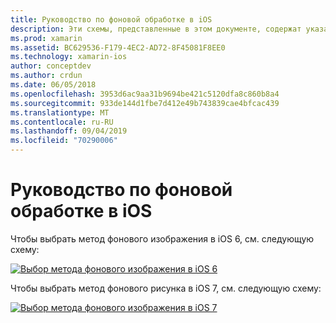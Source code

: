 ```yaml
---
title: Руководство по фоновой обработке в iOS
description: Эти схемы, представленные в этом документе, содержат указания по выбору из множества вариантов фонового использования iOS для конкретной нужды.
ms.prod: xamarin
ms.assetid: BC629536-F179-4EC2-AD72-8F45081F8EE0
ms.technology: xamarin-ios
author: conceptdev
ms.author: crdun
ms.date: 06/05/2018
ms.openlocfilehash: 3953d6ac9aa31b9694be421c5120dfa8c860b8a4
ms.sourcegitcommit: 933de144d1fbe7d412e49b743839cae4bfcac439
ms.translationtype: MT
ms.contentlocale: ru-RU
ms.lasthandoff: 09/04/2019
ms.locfileid: "70290006"
---
```

# <a name="ios-backgrounding-guidance"></a>Руководство по фоновой обработке в iOS

Чтобы выбрать метод фонового изображения в iOS 6, см. следующую схему:

 [![](ios-backgrounding-guidance-images/image10.png "Выбор метода фонового изображения в iOS 6")](ios-backgrounding-guidance-images/image10.png#lightbox)

Чтобы выбрать метод фонового рисунка в iOS 7, см. следующую схему:

 [![](ios-backgrounding-guidance-images/image10b.png "Выбор метода фонового изображения в iOS 7")](ios-backgrounding-guidance-images/image10b.png#lightbox)

